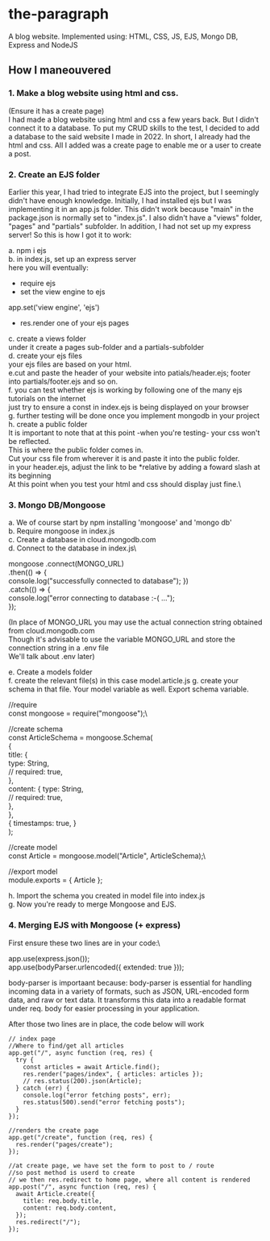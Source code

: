 # the-paragraph
A blog website. Implemented using: HTML, CSS, JS, EJS, Mongo DB, Express and NodeJS

## How I maneouvered
### 1. Make a blog website using html and css.
(Ensure it has a create page)\
I had made a blog website using html and css a few years back. But I didn't connect it to a database. To put my CRUD skills to the test, I decided to add a database to the said website I made in 2022. In short, I already had the html and css. All I added was a create page to enable me or a user to create a post. 


### 2. Create an EJS folder
Earlier this year, I had tried to integrate EJS into the project, but I seemingly didn't have enough knowledge. Initially, I had installed ejs but I was implementing it in an app.js folder. This didn't work because "main" in the package.json is normally set to "index.js". I also didn't have a "views" folder, "pages" and "partials" subfolder. In addition, I had not set up my express server! So this is how I got it to work:

a. npm i ejs\
b. in index.js, set up an express server\
here you will eventually:

- require ejs
- set the view engine to ejs

app.set('view engine', 'ejs')

- res.render one of your ejs pages

c. create a views folder\
under it create a pages sub-folder and a partials-subfolder\
d. create your ejs files\
your ejs files are based on your html.\
e.cut and paste the header of your website into patials/header.ejs; footer into partials/footer.ejs and so on.\
f. you can test whether ejs is working by following one of the many ejs tutorials on the internet\
just try to ensure a const in index.ejs is being displayed on your browser\
g. further testing will be done once you implement mongodb in your project\
h. create a public folder\
It is important to note that at this point -when you're testing- your css won't be reflected.\
This is where the public folder comes in.\
Cut your css file from wherever it is and paste it into the public folder.\
in your header.ejs, adjust the link to be *relative by adding a foward slash at its beginning\
At this point when you test your html and css should display just fine.\

### 3. Mongo DB/Mongoose
a. We of course start by npm installing 'mongoose' and 'mongo db'\
b. Require mongoose in index.js\
c. Create a database in cloud.mongodb.com\
d. Connect to the database in index.js\

mongoose
  .connect(MONGO_URL)\
  .then(() => {\
    console.log("successfully connected to database");
  })\
  .catch(() => {\
    console.log("error connecting to database :-( ...");\
  });

  (In place of MONGO_URL you may use the actual connection string obtained from cloud.mongodb.com\
  Though it's advisable to use the variable MONGO_URL and store the connection string in a .env file\
  We'll talk about .env later)

  e. Create a models folder\
  f. create the relevant file(s) in this case model.article.js
  g. create your schema in that file. Your model variable as well. Export schema variable.

  //require\
const mongoose = require("mongoose");\

//create schema\
const ArticleSchema = mongoose.Schema(\
  {\
    title: {\
      type: String,\
      //   required: true,\
    },\
    content: {
      type: String,\
      //   required: true,\
    },\
  },\
  {
    timestamps: true,
  }\
);

//create model\
const Article = mongoose.model("Article", ArticleSchema);\

//export model\
module.exports = { Article };

h. Import the schema you created in model file into index.js\
g. Now you're ready to merge Mongoose and EJS.

### 4. Merging EJS with Mongoose (+ express)
First ensure these two lines are in your code:\

app.use(express.json());\
app.use(bodyParser.urlencoded({ extended: true }));

body-parser is importaant because: body-parser is essential for handling incoming data in a variety of formats, such as JSON, URL-encoded form data, and raw or text data. It transforms this data into a readable format under req. body for easier processing in your application.

After those two lines are in place, the code below will work

```
// index page
//Where to find/get all articles
app.get("/", async function (req, res) {
  try {
    const articles = await Article.find();
    res.render("pages/index", { articles: articles });
    // res.status(200).json(Article);
  } catch (err) {
    console.log("error fetching posts", err);
    res.status(500).send("error fetching posts");
  }
});

//renders the create page
app.get("/create", function (req, res) {
  res.render("pages/create");
});

//at create page, we have set the form to post to / route
//so post method is userd to create
// we then res.redirect to home page, where all content is rendered
app.post("/", async function (req, res) {
  await Article.create({
    title: req.body.title,
    content: req.body.content,
  });
  res.redirect("/");
});
```
  

  







